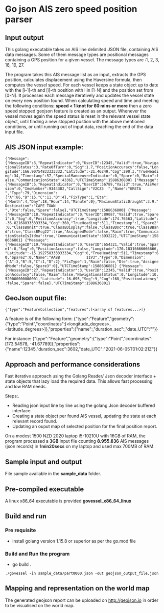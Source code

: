 
# Go json AIS zero speed position parser

## Input output
This golang executable takes an AIS line delimited JSON file, containing AIS data messages. Some of them message types are positional messages containing a GPS position for a given vessel.
The message types are  :1, 2, 3, 18, 19, 27.

The program takes this AIS message list as an input, extracts the GPS position, calculates displacement using the Haversine formula, then computes the vessel speed.
For each vessel keeps a state object up to date with the [i-1]-th and [i]-th position with i in [1-N] and the position set from [0-N].
It processes each message iteratively and updates the vessel state on every new position found.
When calculating speed and time and meeting the following conditions: **speed < 1 knot for 60 mins or more** then a zero speed stopped geojson feature is created as an output.
Whenever the vessel moves again the speed status is reset in the relevant vessel state object, until finding a new stopped postion with the above mentioned conditions, or until running out of input data, reaching the end of the data input file.

## AIS JSON input example:
`
{"Message":{"MessageID":3,"RepeatIndicator":0,"UserID":12345,"Valid":true,"NavigationalStatus":3,"RateOfTurn":0,"Sog":1.7,"PositionAccuracy":false,"Longitude":166.90754833333332,"Latitude":-21.46249,"Cog":290.3,"TrueHeading":34,"Timestamp":57,"SpecialManoeuvreIndicator":0,"Spare":0,"Raim":false,"CommunicationState":4336},"UTCTimeStamp":1588636800}
{"Message":{"MessageID":5,"RepeatIndicator":0,"UserID":56789,"Valid":true,"AisVersion":0,"ImoNumber":9344382,"CallSign":"V2CZ5  ","Name":"GRETA               ","Type":79,"Dimension":{"A":86,"B":15,"C":11,"D":4},"FixType":1,"Eta":{"Month":4,"Day":18,"Hour":14,"Minute":0},"MaximumStaticDraught":3.9,"Destination":"CAPE TOWN           ","Dte":false,"Spare":false},"UTCTimeStamp":1588636800}
{"Message":{"MessageID":18,"RepeatIndicator":0,"UserID":89087,"Valid":true,"Spare1":0,"Sog":0,"PositionAccuracy":true,"Longitude":174.76563,"Latitude":-36.821688333333334,"Cog":360,"TrueHeading":511,"Timestamp":1,"Spare2":0,"ClassBUnit":true,"ClassBDisplay":false,"ClassBDsc":true,"ClassBBand":true,"ClassBMsg22":true,"AssignedMode":false,"Raim":true,"CommunicationStateIsItdma":true,"CommunicationState":393222},"UTCTimeStamp":1588636801}
{"Message":{"MessageID":19,"RepeatIndicator":0,"UserID":654321,"Valid":true,"Spare1":0,"Sog":0,"PositionAccuracy":false,"Longitude":170.18316666666666,"Latitude":-15.192758333333334,"Cog":0,"TrueHeading":511,"Timestamp":60,"Spare2":0,"Name":"AABB            11V3","Type":0,"Dimension":{"A":3,"B":5,"C":1,"D":2},"FixType":1,"Raim":false,"Dte":true,"AssignedMode":false,"Spare3":0},"UTCTimeStamp":1588636801}
{"Message":{"MessageID":27,"RepeatIndicator":3,"UserID":12345,"Valid":true,"PositionAccuracy":false,"Raim":false,"NavigationalStatus":0,"Longitude":10.520000000000001,"Latitude":-16.695,"Sog":9,"Cog":168,"PositionLatency":false,"Spare":false},"UTCTimeStamp":1588636801}
`

## GeoJson ouput file:

`{"type":"FeatureCollection","features":[<array of features...>]}`

A feature is of the following form:
{"type":"Feature","geometry":{"type":"Point","coordinates":[<longitude_degrees>, <latitude_degrees>]},"properties":{"name":<VesselID>,"duration_sec":<seconds>,"date_UTC":"<UTC time>"}}

For instance:
{"type":"Feature","geometry":{"type":"Point","coordinates":[173.54578, -41.67789]},"properties":{"name":12345,"duration_sec":3602,"date_UTC":"2021-06-05T01:02:21Z"}}

## Approach and performance considerations
Fast iterative approach using the Golang Reader/ Json decoder interface + state objects that lazy load the required data. This allows fast processing and low RAM needs.

Steps:.
- Reading json input line by line using the golang Json decoder buffered interface.
- Creating a state object per found AIS vessel, updating the state at each relevant record found.
- Updating an ouput map of selected position for the final position report.

On a modest 1500 NZD 2020 laptop i5-10210U with 16GB of RAM, the program processed a **3GB** input file counting **8.955.836** AIS messages (json records) in **1min20secs** on my laptop and used max 700MB of RAM.

## Sample input and output
File sample available in the **sample_data** folder.

## Pre-compiled executable
A linux x86_64 executable is provided **govessel_x86_64_linux**

## Build and run
### Pre requisite
- install golang version 1.15.8 or superior as per the go.mod file

### Build and Run the program
- go build .

`./govessel -in sample_data/part0000.json -out geojson_output_file.json`


## Mapping and representation on the world map
The generated geojson report can be uploaded on http://geojson.io in order to be visualised on the world map.
